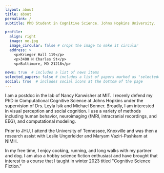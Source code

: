 ```yaml
---
layout: about
title: about
permalink: /
subtitle: PhD Student in Cognitive Science. Johns Hopkins University.

profile:
  align: right
  image: me.jpg
  image_circular: false # crops the image to make it circular
  address: >
    <p>Krieger Hall 119</p>
    <p>3400 N Charles St</p>
    <p>Baltimore, MD 21218</p>

news: true  # includes a list of news items
selected_papers: false # includes a list of papers marked as "selected={true}"
social: true  # includes social icons at the bottom of the page
---
```


I  am a postdoc in the lab of Nancy Kanwisher at MIT. I recenly defend my PhD in Computational Cognitive Science at Johns Hopkins under the supervision of Drs. Leyla Isik and Michael Bonner. Broadly, I am interested in visual perception and social cognition. I use a variety of methods including human behavior, neuroimaging (fMRI, intracranial recordings, and EEG), and computational modeling. 

Prior to JHU, I attend the University of Tennessee, Knoxville and was then a research assist with Leslie Ungerleider and Maryam Vaziri-Pashkam at NIMH. 

In my free time, I enjoy cooking, running, and long walks with my partner and dog. I am also a hobby science fiction enthusiast and have brought that interest to a course that I taught in winter 2023 titled "Cognitive Science Fiction."
